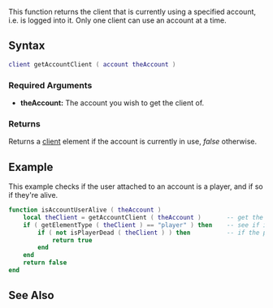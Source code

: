 This function returns the client that is currently using a specified account, i.e. is logged into it. Only one client can use an account at a time.

Syntax
------

``` lua
client getAccountClient ( account theAccount )
```

### Required Arguments

-   **theAccount:** The account you wish to get the client of.

### Returns

Returns a [client](/docs/client.md "wikilink") element if the account is currently in use, *false* otherwise.

Example
-------

This example checks if the user attached to an account is a player, and if so if they're alive.

``` lua
function isAccountUserAlive ( theAccount )
    local theClient = getAccountClient ( theAccount )       -- get the client attached to the account
    if ( getElementType ( theClient ) == "player" ) then    -- see if it's a player (rather than an admin for example)
        if ( not isPlayerDead ( theClient ) ) then          -- if the player's health is greater than 0 
            return true
        end
    end
    return false
end
```

See Also
--------
